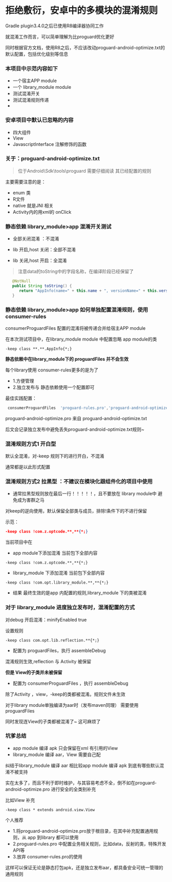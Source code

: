 # 拒绝敷衍，安卓中的多模块的混淆规则

Gradle plugin3.4.0之后已使用R8编译器协同工作

就混淆工作而言，可以简单理解为比proguard优化更好

同时根据官方文档，使用R8之后，不应该改动proguard-android-optimize.txt的默认配置，包括优化级别等信息

### 本项目中示范内容如下
* 一个宿主APP module
* 一个 library_module module
* 测试混淆开关
* 测试混淆规则传递
*

### 安卓项目中默认已忽略的内容
* 四大组件
* View
* JavascriptInterface 注解修饰的函数

### 关于：proguard-android-optimize.txt
>位于Android\Sdk\tools\proguard
需要仔细阅读 其已经配置的规则

主要需要注意的是：
* enum 类
* R文件
* native 就是JNI 相关
* Activity内的用xml的 onClick


### 静态依赖 library_module>app  混淆开关测试
* 全部关闭混淆 ：不混淆

* lib 开启,host 关闭：全部不混淆

* lib 关闭,host 开启：全混淆
>注意data的toString中的字段名称，在编译阶段已经保留了
```java
   @NotNull
   public String toString() {
      return "AppInfo(name=" + this.name + ", versionName=" + this.versionName + ")";
   }
```

### 静态依赖 library_module>app 如何单独配置混淆规则，使用 consumer-rules

consumerProguardFiles 配置的混淆将被传递合并给宿主APP module

在本次测试项目中，在library_module module 中配置忽略 app module的类
```log
-keep class **.**.AppInfo{*;}
```

**静态依赖中在library_module下的 proguardFiles 并不会生效**

每个library使用 consumer-rules更多的是为了
* 1.方便管理
* 2.独立发布与 静态依赖使用一个配置即可

最佳实践配置：
```groovy
 consumerProguardFiles  'proguard-rules.pro','proguard-android-optimize.pro'
```
proguard-android-optimize.pro 来自 proguard-android-optimize.txt

后文会记录独立发布中避免丢失proguard-android-optimize.txt规则~

### 混淆规则方式1 开白型

默认全混淆，对-keep 规则下的进行开白，不混淆

通常都是以此形式配置


### 混淆规则方式2 拉黑型 ：不建议在模块化跟组件化的项目中使用

* 通常拉黑型规则放在最后一行！！！！！，且不要放在 library module中 避免成为害群之马

对keep的逆向使用，默认保留全部类与成员，排除!条件下的不进行保留

示范：
```json
-keep class !com.z.optcode.**,**{*;}
```

当前项目中在

* app module下添加混淆 当前包下全部内容
```log
-keep class !com.z.optcode.**,**{*;}
```

* library_module 下添加混淆 当前包下全部内容
```log
-keep class !com.opt.library_module.**,**{*;}
```

* 结果
最终生效的是app 内配置的规则,library_module 下的类被混淆

### 对于 library_module 进度独立发布时，混淆配置的方式

对debug 开启混淆：minifyEnabled true

设置规则

```log
-keep class com.opt.lib.reflection.**{*;}
```

* 配置为 proguardFiles，执行 assembleDebug

混淆规则生效,reflection 与 Activity 被保留

**但是 View的子类并未被保留**

* 配置为 consumerProguardFiles ，执行 assembleDebug

除了Activity ，view，-keep的类都被混淆。规则文件未生效

对于library module单独编译为aar时（发布maven同理） 需要使用 proguardFiles

同时发现连View的子类都被混淆了~ 这可麻烦了

### 坑爹总结

* app module 编译 apk 只会保留在xml 有引用的View
* library_module 编译 aar，View 需要自己配

纠结于library_module 编译 aar 相比较app module 编译 apk 到底有哪些默认混淆不被支持

实在太多了，而且不利于即时维护，与其容易考虑不全，倒不如在proguard-android-optimize.pro 进行安全的全类别补充

比如View 补充
```log
-keep class * extends android.view.View
```

个人推荐
* 1.将proguard-android-optimize.pro放于根目录，在其中补充配置通用规则，从 app 到library 都可以使用
* 2.proguard-rules.pro 中配置业务相关规则，比如data，反射的类，特殊开发API等
* 3.放弃 consumer-rules.pro的使用

这样可以保证无论是静态打包apk，还是独立发布aar，都具备安全可统一管理的通用规则



